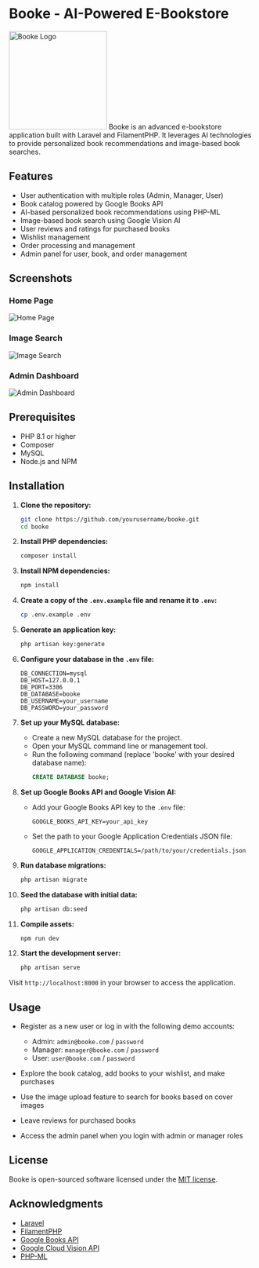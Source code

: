 # Booke - AI-Powered E-Bookstore
<img src="public/logo.png" alt="Booke Logo" width="200"/>
Booke is an advanced e-bookstore application built with Laravel and FilamentPHP. It leverages AI technologies to provide personalized book recommendations and image-based book searches.

## Features

-   User authentication with multiple roles (Admin, Manager, User)
-   Book catalog powered by Google Books API
-   AI-based personalized book recommendations using PHP-ML
-   Image-based book search using Google Vision AI
-   User reviews and ratings for purchased books
-   Wishlist management
-   Order processing and management
-   Admin panel for user, book, and order management

## Screenshots

### Home Page

![Home Page](public/homepage.png)

### Image Search

![Image Search](public/imagesearch.png)

### Admin Dashboard

![Admin Dashboard](public/admindashboard.png)

## Prerequisites

-   PHP 8.1 or higher
-   Composer
-   MySQL
-   Node.js and NPM

## Installation

1. **Clone the repository:**

    ```bash
    git clone https://github.com/yourusername/booke.git
    cd booke
    ```

2. **Install PHP dependencies:**

    ```bash
    composer install
    ```

3. **Install NPM dependencies:**

    ```bash
    npm install
    ```

4. **Create a copy of the `.env.example` file and rename it to `.env`:**

    ```bash
    cp .env.example .env
    ```

5. **Generate an application key:**

    ```bash
    php artisan key:generate
    ```

6. **Configure your database in the `.env` file:**

    ```env
    DB_CONNECTION=mysql
    DB_HOST=127.0.0.1
    DB_PORT=3306
    DB_DATABASE=booke
    DB_USERNAME=your_username
    DB_PASSWORD=your_password
    ```

7. **Set up your MySQL database:**

    - Create a new MySQL database for the project.
    - Open your MySQL command line or management tool.
    - Run the following command (replace 'booke' with your desired database name):
        ```sql
        CREATE DATABASE booke;
        ```

8. **Set up Google Books API and Google Vision AI:**

    - Add your Google Books API key to the `.env` file:
        ```env
        GOOGLE_BOOKS_API_KEY=your_api_key
        ```
    - Set the path to your Google Application Credentials JSON file:
        ```env
        GOOGLE_APPLICATION_CREDENTIALS=/path/to/your/credentials.json
        ```

9. **Run database migrations:**

    ```bash
    php artisan migrate
    ```

10. **Seed the database with initial data:**

    ```bash
    php artisan db:seed
    ```

11. **Compile assets:**

    ```bash
    npm run dev
    ```

12. **Start the development server:**

    ```bash
    php artisan serve
    ```

Visit `http://localhost:8000` in your browser to access the application.

## Usage

-   Register as a new user or log in with the following demo accounts:

    -   Admin: `admin@booke.com` / `password`
    -   Manager: `manager@booke.com` / `password`
    -   User: `user@booke.com` / `password`

-   Explore the book catalog, add books to your wishlist, and make purchases
-   Use the image upload feature to search for books based on cover images
-   Leave reviews for purchased books
-   Access the admin panel when you login with admin or manager roles

## License

Booke is open-sourced software licensed under the [MIT license](https://opensource.org/licenses/MIT).

## Acknowledgments

-   [Laravel](https://laravel.com)
-   [FilamentPHP](https://filamentphp.com)
-   [Google Books API](https://developers.google.com/books)
-   [Google Cloud Vision API](https://cloud.google.com/vision)
-   [PHP-ML](https://php-ml.readthedocs.io/)

